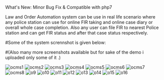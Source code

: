 
What's New: Minor Bug Fix & Compatible with php7

Law and Order Automation system can be use in real life scenario where any police station can use for online FIR taking and online case diary or overall whole case completion. Also any user can file FIR to nearest Police station and can get FIR status and after that case status respectively.

#Some of the system scrennshot is given below:

#(Also many more screenshots available but for sake of the demo i uploaded only some of it .)


![ocms1](https://user-images.githubusercontent.com/51418862/108726766-d2881f80-754d-11eb-8049-f8233224e391.png)
![ocms2](https://user-images.githubusercontent.com/51418862/108726770-d3b94c80-754d-11eb-8a04-cd43c5c4aca3.png)
![ocms3](https://user-images.githubusercontent.com/51418862/108726776-d4ea7980-754d-11eb-9dff-4782c1634dee.png)
![ocms4](https://user-images.githubusercontent.com/51418862/108726783-d61ba680-754d-11eb-89dc-38d905d78d68.png)
![ocms5](https://user-images.githubusercontent.com/51418862/108726788-d74cd380-754d-11eb-8773-415e019fea2d.png)
![ocms6](https://user-images.githubusercontent.com/51418862/108726790-d7e56a00-754d-11eb-8ddf-a6851449329d.png)
![ocms7](https://user-images.githubusercontent.com/51418862/108726799-d9169700-754d-11eb-985b-4ed49eec5e98.png)
![ocms8](https://user-images.githubusercontent.com/51418862/108726805-d9af2d80-754d-11eb-947b-bab1c0bd0aa2.png)
![o9](https://user-images.githubusercontent.com/51418862/108726814-db78f100-754d-11eb-9b0d-59325a2f294f.png)
![o10](https://user-images.githubusercontent.com/51418862/108726816-dc118780-754d-11eb-8c3c-7cd491cfc803.png)
![o11](https://user-images.githubusercontent.com/51418862/108726820-dcaa1e00-754d-11eb-9a87-01c82c5c7120.png)
![o12](https://user-images.githubusercontent.com/51418862/108726826-dddb4b00-754d-11eb-9e26-03d282e8a3ec.png)
![o13](https://user-images.githubusercontent.com/51418862/108726831-de73e180-754d-11eb-9d0e-d5a7938e1ff5.png)
![o14](https://user-images.githubusercontent.com/51418862/108726834-df0c7800-754d-11eb-8e8e-c7358ee4ca8f.png)
![o15](https://user-images.githubusercontent.com/51418862/108726838-e03da500-754d-11eb-81da-4cfdace9deaf.png)
![o16](https://user-images.githubusercontent.com/51418862/108726841-e0d63b80-754d-11eb-9a50-8515f3ee05e0.png)

















